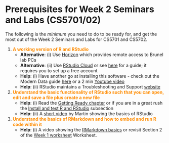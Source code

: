 # Prerequisites for Week 2 Seminars and Labs (CS5701/02)

The following is the *minimum* you need to do to be ready for, and get the most out of the Week 2 Seminars and Labs for CS5701 and CS5702.

1. <span style="color: darkorange;">**A working version of R and RStudio**</span>  
    - **Alternative**: (i) Use [Horizon](https://intra.brunel.ac.uk/news/_layouts/15/WopiFrame.aspx?sourcedoc=%7B3108ABE2-B772-4B43-A109-D392735C9C2F%7D&file=Horizon%2520User%2520Guide%2520v1.2.docx&action=default) which provides remote access to Brunel lab PCs  
    - **Alternative**: (ii) Use [RStudio Cloud](https://rstudio.cloud/) or see [here](https://bookdown.org/martin_shepperd/ModernDataBook/C1-UsingRStudio.html) for a guide; it requires you to set up a free account    
    - **Help**: (i) Have another go at installing this software - check out the Modern Data guide [here](https://bookdown.org/martin_shepperd/ModernDataBook/W0-Prep.html#C0_SoftwareInstall) or a 2 min [Youtube video](https://youtu.be/d-u_7vdag-0)
    - **Help**: (ii) RStudio maintains a Troubleshooting and Support [website](https://support.rstudio.com/hc/en-us/articles/200488508-RStudio-Desktop-Will-Not-Start)  
2. <span style="color: darkorange;">**Understand the basic functionality of RStudio such that you can open, edit and save a file plus create a new file**</span>  
    - **Help**: (i) Read the [Getting Ready chapter](???) or if you are in a great rush the [Install and test R and RStudio](https://bookdown.org/connect/#/apps/5259/access) subsection
    - **Help**: (ii) A [short video](https://www.loom.com/share/f0ecbbbc17dc43acbcdf9deb5fb22f3c) by Martin showing the basics of RStudio 
3. <span style="color: darkorange;">**Understand the basics of RMarkdown and how to embed and run R code within it**</span>  
    - **Help**: (i) A video showing the [RMarkdown basics](https://www.loom.com/share/13100c7fb0ef4e9cb453e1ed12ac73c8) or revisit Section 2 of the [Week 1 worksheet](https://raw.githubusercontent.com/mjshepperd/CS5702-Data/master/CS5702_W1_Lab.Rmd) Worksheet.
 



 